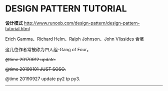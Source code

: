# DESIGN PATTERN TUTORIAL
**设计模式**
http://www.runoob.com/design-pattern/design-pattern-tutorial.html

Erich Gamma、Richard Helm、Ralph Johnson、John Vlissides 合著

这几位作者常被称为四人组-Gang of Four。

~~@time 20170912 update.~~

~~@time 20190101 JUST SOSO.~~

@time 20190927 update py2 tp py3.
________
